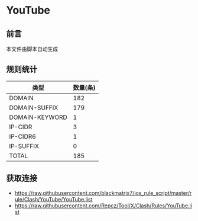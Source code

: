 # YouTube

## 前言
本文件由脚本自动生成

## 规则统计
| 类型 | 数量(条)  | 
| ---- | ----  |
| DOMAIN | 182  | 
| DOMAIN-SUFFIX | 179  | 
| DOMAIN-KEYWORD | 1  | 
| IP-CIDR | 3  | 
| IP-CIDR6 | 1  | 
| IP-SUFFIX | 0  | 
| TOTAL | 185  | 

## 获取连接
- https://raw.githubusercontent.com/blackmatrix7/ios_rule_script/master/rule/Clash/YouTube/YouTube.list 
- https://raw.githubusercontent.com/Repcz/Tool/X/Clash/Rules/YouTube.list 
